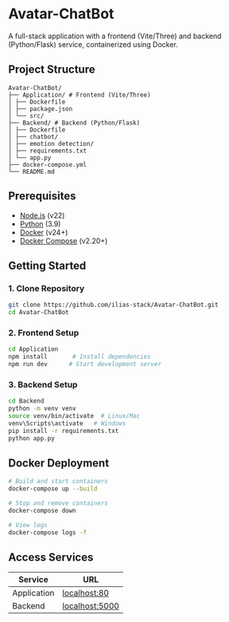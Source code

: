 # Avatar-ChatBot

A full-stack application with a frontend (Vite/Three) and backend (Python/Flask) service, containerized using Docker.

## Project Structure
```
Avatar-ChatBot/
├── Application/ # Frontend (Vite/Three)
│ ├── Dockerfile
│ ├── package.json
│ └── src/
├── Backend/ # Backend (Python/Flask)
│ ├── Dockerfile
│ ├── chatbot/
│ ├── emotion detection/
│ ├── requirements.txt
│ └── app.py
├── docker-compose.yml
└── README.md
```

## Prerequisites

- [Node.js](https://nodejs.org/) (v22)
- [Python](https://www.python.org/) (3.9)
- [Docker](https://www.docker.com/) (v24+)
- [Docker Compose](https://docs.docker.com/compose/) (v2.20+)

## Getting Started

### 1. Clone Repository
```bash
git clone https://github.com/ilias-stack/Avatar-ChatBot.git
cd Avatar-ChatBot
```

### 2. Frontend Setup 
```bash
cd Application
npm install       # Install dependencies
npm run dev      # Start development server
```

### 3. Backend Setup 
```bash
cd Backend
python -m venv venv
source venv/bin/activate  # Linux/Mac
venv\Scripts\activate   # Windows
pip install -r requirements.txt
python app.py
```

## Docker Deployment
```bash
# Build and start containers
docker-compose up --build

# Stop and remove containers
docker-compose down

# View logs
docker-compose logs -f
```

## Access Services
| Service       | URL           |
|---------------|---------------|
| Application   | [localhost:80](http://localhost)  | 
| Backend       | [localhost:5000](http://localhost:5000/test)  | 

